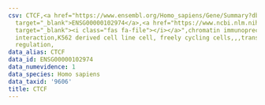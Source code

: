 ```yaml
---
csv: CTCF,<a href="https://www.ensembl.org/Homo_sapiens/Gene/Summary?db=core;g=ENSG00000102974"
  target="_blank">ENSG00000102974</a>,<a href="https://www.ncbi.nlm.nih.gov/pubmed/23959860"
  target="_blank"><i class="fas fa-file"></i></a>",chromatin immunoprecipitation assay,direct
  interaction,K562 derived cell line cell, freely cycling cells,,,transcriptional
  regulation,
data_alias: CTCF
data_id: ENSG00000102974
data_numevidence: 1
data_species: Homo sapiens
data_taxid: '9606'
title: CTCF
---
```

